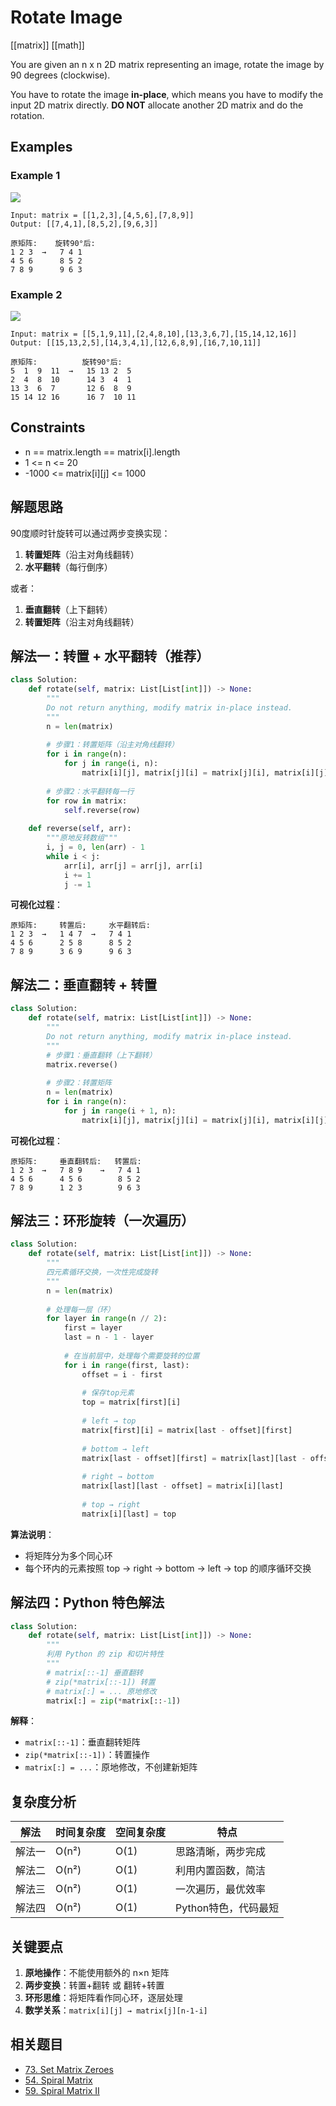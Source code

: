 # Rotate Image

[[matrix]] [[math]]

You are given an n x n 2D matrix representing an image, rotate the image by 90 degrees (clockwise).

You have to rotate the image **in-place**, which means you have to modify the input 2D matrix directly. **DO NOT** allocate another 2D matrix and do the rotation.

## Examples

### Example 1

![](https://assets.leetcode.com/uploads/2020/08/28/mat1.jpg)

```text
Input: matrix = [[1,2,3],[4,5,6],[7,8,9]]
Output: [[7,4,1],[8,5,2],[9,6,3]]

原矩阵:    旋转90°后:
1 2 3  →   7 4 1
4 5 6      8 5 2  
7 8 9      9 6 3
```

### Example 2

![](https://assets.leetcode.com/uploads/2020/08/28/mat2.jpg)

```text
Input: matrix = [[5,1,9,11],[2,4,8,10],[13,3,6,7],[15,14,12,16]]
Output: [[15,13,2,5],[14,3,4,1],[12,6,8,9],[16,7,10,11]]

原矩阵:          旋转90°后:
5  1  9  11  →   15 13 2  5
2  4  8  10      14 3  4  1
13 3  6  7       12 6  8  9
15 14 12 16      16 7  10 11
```

## Constraints

- n == matrix.length == matrix[i].length
- 1 <= n <= 20
- -1000 <= matrix[i][j] <= 1000

## 解题思路

90度顺时针旋转可以通过两步变换实现：

1. **转置矩阵**（沿主对角线翻转）
2. **水平翻转**（每行倒序）

或者：

1. **垂直翻转**（上下翻转）
2. **转置矩阵**（沿主对角线翻转）

## 解法一：转置 + 水平翻转（推荐）

```python
class Solution:
    def rotate(self, matrix: List[List[int]]) -> None:
        """
        Do not return anything, modify matrix in-place instead.
        """
        n = len(matrix)
        
        # 步骤1：转置矩阵（沿主对角线翻转）
        for i in range(n):
            for j in range(i, n):
                matrix[i][j], matrix[j][i] = matrix[j][i], matrix[i][j]
        
        # 步骤2：水平翻转每一行
        for row in matrix:
            self.reverse(row)
    
    def reverse(self, arr):
        """原地反转数组"""
        i, j = 0, len(arr) - 1
        while i < j:
            arr[i], arr[j] = arr[j], arr[i]
            i += 1
            j -= 1
```

**可视化过程**：

```text
原矩阵:     转置后:     水平翻转后:
1 2 3  →   1 4 7  →   7 4 1
4 5 6      2 5 8      8 5 2
7 8 9      3 6 9      9 6 3
```

## 解法二：垂直翻转 + 转置

```python
class Solution:
    def rotate(self, matrix: List[List[int]]) -> None:
        """
        Do not return anything, modify matrix in-place instead.
        """
        # 步骤1：垂直翻转（上下翻转）
        matrix.reverse()
        
        # 步骤2：转置矩阵
        n = len(matrix)
        for i in range(n):
            for j in range(i + 1, n):
                matrix[i][j], matrix[j][i] = matrix[j][i], matrix[i][j]
```

**可视化过程**：

```text
原矩阵:     垂直翻转后:   转置后:
1 2 3  →   7 8 9    →   7 4 1
4 5 6      4 5 6        8 5 2
7 8 9      1 2 3        9 6 3
```

## 解法三：环形旋转（一次遍历）

```python
class Solution:
    def rotate(self, matrix: List[List[int]]) -> None:
        """
        四元素循环交换，一次性完成旋转
        """
        n = len(matrix)
        
        # 处理每一层（环）
        for layer in range(n // 2):
            first = layer
            last = n - 1 - layer
            
            # 在当前层中，处理每个需要旋转的位置
            for i in range(first, last):
                offset = i - first
                
                # 保存top元素
                top = matrix[first][i]
                
                # left → top
                matrix[first][i] = matrix[last - offset][first]
                
                # bottom → left  
                matrix[last - offset][first] = matrix[last][last - offset]
                
                # right → bottom
                matrix[last][last - offset] = matrix[i][last]
                
                # top → right
                matrix[i][last] = top
```

**算法说明**：

- 将矩阵分为多个同心环
- 每个环内的元素按照 top → right → bottom → left → top 的顺序循环交换

## 解法四：Python 特色解法

```python
class Solution:
    def rotate(self, matrix: List[List[int]]) -> None:
        """
        利用 Python 的 zip 和切片特性
        """
        # matrix[::-1] 垂直翻转
        # zip(*matrix[::-1]) 转置
        # matrix[:] = ... 原地修改
        matrix[:] = zip(*matrix[::-1])
```

**解释**：

- `matrix[::-1]`：垂直翻转矩阵
- `zip(*matrix[::-1])`：转置操作
- `matrix[:] = ...`：原地修改，不创建新矩阵

## 复杂度分析

| 解法 | 时间复杂度 | 空间复杂度 | 特点 |
|------|------------|------------|------|
| 解法一 | O(n²) | O(1) | 思路清晰，两步完成 |
| 解法二 | O(n²) | O(1) | 利用内置函数，简洁 |
| 解法三 | O(n²) | O(1) | 一次遍历，最优效率 |
| 解法四 | O(n²) | O(1) | Python特色，代码最短 |

## 关键要点

1. **原地操作**：不能使用额外的 n×n 矩阵
2. **两步变换**：转置+翻转 或 翻转+转置
3. **环形思维**：将矩阵看作同心环，逐层处理
4. **数学关系**：`matrix[i][j] → matrix[j][n-1-i]`

## 相关题目

- [73. Set Matrix Zeroes](../073_set_matrix_zero.md)
- [54. Spiral Matrix](../054_spiral_matrix.md)
- [59. Spiral Matrix II](../059_spiral_matrix_ii.md)
